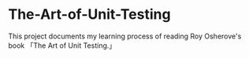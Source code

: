 # The-Art-of-Unit-Testing
This project documents my learning process of reading  Roy Osherove's book 「The Art of Unit Testing.」
